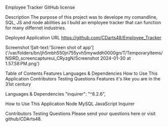 Employee Tracker
GitHub license

Description
The purpose of this project was to develope my comandline, SQL, JS and node abilities as I build an employee tracker that can function for many differnet industries.

Deployed Application URL
https://github.com/CDarts48/Employee_Tracker

Screenshot
![alt-text:'Screen shot of app']('/var/folders/bn/jh5mbh550jn755yvh5mywddh0000gn/T/TemporaryItems/NSIRD_screencaptureui_CRyzgN/Screenshot 2024-01-30 at 1.57.58 PM.png')

Table of Contents
Features
Languages & Dependencies
How to Use This Application
Contributors
Testing
Questions
Features
it's like you are in the 31st century

Languages & Dependencies
"inquirer": "^8.2.6",

How to Use This Application
Node MySQL JavaScript Inquirer

Contributors
Testing
Questions
Please send your questions here or visit github/CDArts48.
